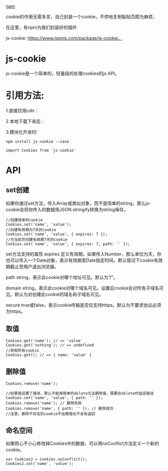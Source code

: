 
[npm](https://www.npmjs.com/package/js-cookie)



cookie的作用无需多言，自己封装一个cookie，不停地复制黏贴页颇为麻烦，

在这里，有npm为我们封装好的插件

js-cookie: https://www.npmjs.com/package/js-cookie。



# js-cookie

js-cookie是一个简单的，轻量级的处理cookies的js API。


# 引用方法:

1.直接饮用cdn：<script src="https://cdn.jsdelivr.net/npm/js-cookie@2/src/js.cookie.min.js"></script>

2.本地下载下来后：<script src="/path/to/js.cookie.js"></script>

3.模块化开发时: 
```
npm install js-cookie --save

import Cookies from 'js-cookie'
```



# API


## set创建

如果你通过set方法，传入Array或类似对象，而不是简单的string，那么js-cookie会将你传入的数据用JSON.stringify转换为string保存。

```
//创建简单的cookie
Cookies.set('name', 'value');
//创建有效期为7天的cookie
Cookies.set('name', 'value', { expires: 7 });
//为当前页创建有效期7天的cookie
Cookies.set('name', 'value', { expires: 7, path: '' });
```

set方法支持的属性
expires 
定义有效期。如果传入Number，那么单位为天，你也可以传入一个Date对象，表示有效期至Date指定时间。默认情况下cookie有效期截止至用户退出浏览器。

path 
string，表示此cookie对哪个地址可见。默认为”/”。

domain 
string，表示此cookie对哪个域名可见。设置后cookie会对所有子域名可见。默认为对创建此cookie的域名和子域名可见。

secure 
true或false，表示cookie传输是否仅支持https。默认为不要求协议必须为https。



## 取值
```
Cookies.get('name'); // => 'value'
Cookies.get('nothing'); // => undefined
//获取所有cookie
Cookies.get(); // => { name: 'value' }
```

## 删除值
```
Cookies.remove('name');

//如果值设置了路径，那么不能用简单的delete方法删除值，需要在delete时指定路径
Cookies.set('name', 'value', { path: '' });
Cookies.remove('name'); // 删除失败
Cookies.remove('name', { path: '' }); // 删除成功
//注意，删除不存在的cookie不会报错也不会有返回
```

## 命名空间

如果担心不小心修改掉Cookies中的数据，可以用noConflict方法定义一个新的cookie。

```
var Cookies2 = Cookies.noConflict();
Cookies2.set('name', 'value');
```